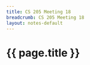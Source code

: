 ```yaml
---
title: CS 205 Meeting 18
breadcrumb: CS 205 Meeting 18
layout: notes-default
---
```

# {{ page.title }}
